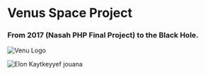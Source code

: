 # Venus Space Project

### From 2017 (Nasah PHP Final Project) to the Black Hole.

![Venu Logo](https://upload.wikimedia.org/wikipedia/commons/e/e7/Tango_Venus.svg)



![Elon Kaytkeyyef jouana](https://thumbs.gfycat.com/UnimportantUnselfishAsiandamselfly-size_restricted.gif)
